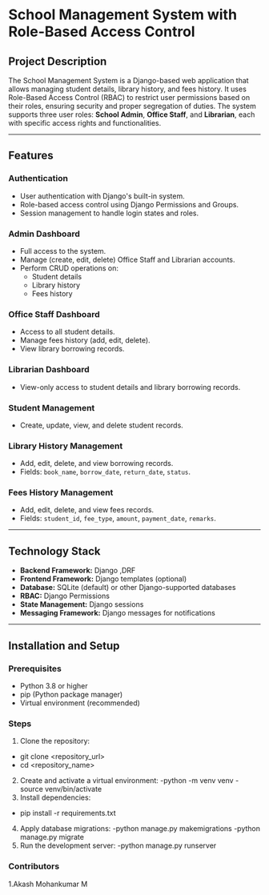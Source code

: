 # School Management System with Role-Based Access Control

## Project Description
The School Management System is a Django-based web application that allows managing student details, library history, and fees history. It uses Role-Based Access Control (RBAC) to restrict user permissions based on their roles, ensuring security and proper segregation of duties. The system supports three user roles: **School Admin**, **Office Staff**, and **Librarian**, each with specific access rights and functionalities.

---

## Features

### Authentication
- User authentication with Django's built-in system.
- Role-based access control using Django Permissions and Groups.
- Session management to handle login states and roles.

### Admin Dashboard
- Full access to the system.
- Manage (create, edit, delete) Office Staff and Librarian accounts.
- Perform CRUD operations on:
  - Student details
  - Library history
  - Fees history

### Office Staff Dashboard
- Access to all student details.
- Manage fees history (add, edit, delete).
- View library borrowing records.

### Librarian Dashboard
- View-only access to student details and library borrowing records.

### Student Management
- Create, update, view, and delete student records.

### Library History Management
- Add, edit, delete, and view borrowing records.
- Fields: `book_name`, `borrow_date`, `return_date`, `status`.

### Fees History Management
- Add, edit, delete, and view fees records.
- Fields: `student_id`, `fee_type`, `amount`, `payment_date`, `remarks`.

---

## Technology Stack
- **Backend Framework:** Django ,DRF
- **Frontend Framework:** Django templates (optional)
- **Database:** SQLite (default) or other Django-supported databases
- **RBAC:** Django Permissions
- **State Management:** Django sessions
- **Messaging Framework:** Django messages for notifications

---
## Installation and Setup

### Prerequisites
- Python 3.8 or higher
- pip (Python package manager)
- Virtual environment (recommended)

### Steps
1. Clone the repository:
  - git clone <repository_url>
  - cd <repository_name>
2. Create and activate a virtual environment:
  -python -m venv venv
  -source venv/bin/activate
3. Install dependencies:
  - pip install -r requirements.txt
4. Apply database migrations:
  -python manage.py makemigrations
  -python manage.py migrate
6. Run the development server:
  -python manage.py runserver

### Contributors
1.Akash Mohankumar M

